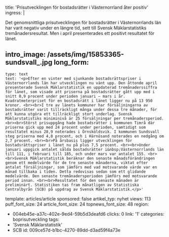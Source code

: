 title: 'Prisutvecklingen för bostadsrätter i Västernorrland åter positiv'
ingress: |
  <p>Det genomsnittliga prisutvecklingen för bostadsrätter i Västernorrlands län har varit negativ under en längre tid, sett till Svensk Mäklarstatistiks tremånadersresultat. Men i april presenterades ett positivt resultatet för länet.
  </p>
  
intro_image: /assets/img/15853365-sundsvall_.jpg
long_form:
  -
    type: text
    text: '<p>Efter en vinter med sjunkande bostadsrättspriser i Västernorrlands län har utvecklingen nu vänt upp. Den åttonde april presenterade Svensk Mäklarstatistik en uppdaterad tremånaderssiffra för länet, som visade att priserna på bostadsrätter gått upp med i snitt 0,9 procent under perioden januari – mars i år. Kvadratmeterpriset för en bostadsrätt i länet ligger nu på 13 950 kronor. <br><br>I tre av länets kommuner har försäljningarna av bostadsrätter varit tillräckligt många under dessa tre månader, för att kunna utgöra ett tillräckligt stort underlag. Svensk Mäklarstatistiks miniminivå är 25 försäljningar per tremånadersperiod. <br><br>Störst prisuppgång hade bostadsrätter i kommunen Timrå där priserna gick upp med 24 procent under perioden, samtidigt som resultatet minus 28,9 noterades i Örnsköldsvik. I kommunen Sundsvall steg priserna med 4,8 procent, och i Härnösand noterades en nedgång om 2,7 procent. <br><br>På årsbasis ligger utvecklingen för bostadsrättspriser i länet nu på plus 7,5 procent. <br><br>Under januari uppgick antalet sålda bostadsrätter i&nbsp;Västernorrlands län till 111, i februari till 185, och under mars var antalet 155. <br><br>Svensk Mäklarstatistik beräknar den senaste månadsförändringen genom ett medelvärde för de tre senaste månaderna, viktat efter antalet försäljningar, som jämförs med vad motsvarande värde var en månad tillbaka i tiden. Detta redovisas sedan som ett glidande medelvärde. Den senaste tremånadersperioden jämförs med motsvarande period innan. <br><br>Resultatet för den senaste månaden är preliminärt. Statistiken tas fram månatligen av Statistiska Centralbyrån (SCB) på uppdrag av Svensk Mäklarstatistik.</p>'
template: articles/article
sponsored: false
artikel_typ: nyhet
views: 113
puff_font_size: 24
article_font_size: 24
topnews_font_size: 48
region:
  - 004eb45e-a37c-402e-9ed4-59b5d3deafd6
clicks: 0
link: '1'
categories: boprisutveckling
tags:
  - 'Svensk Mäklarstatistik'
  - SCB
id: 009ce57d-b1bc-4270-89dd-d3ad59f4a73e
